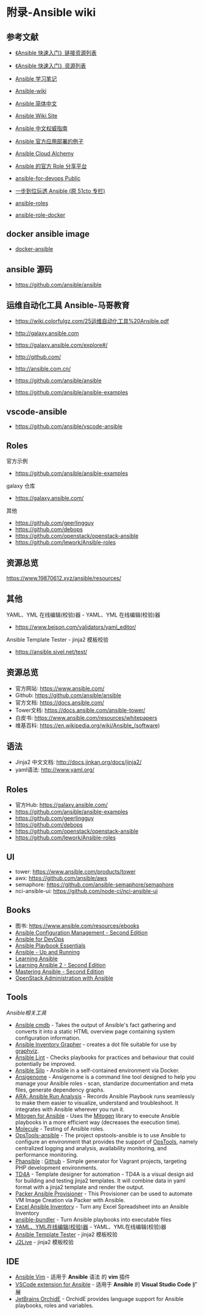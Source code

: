 # 附录-Ansible wiki

## 参考文献

- [《Ansible 快速入门》链接资源列表](https://getansible.com/reference/link_resources)
- [《Ansible 快速入门》资源列表](https://github.com/ansible-book/resources)
- [Ansible 学习笔记](https://hellogitlab.com/CM/ansible/)
- [Ansible-wiki](https://ansible.leops.cn/)
- [Ansible 简体中文](https://runebook.dev/zh/docs/ansible/-index-)
- [Ansible Wiki Site](https://github.com/leops-china/ansible-wiki/)

- [Ansible 中文权威指南](http://www.ansible.com.cn/index.html)
- [Ansible 官方应用部署的例子](https://github.com/ansible/ansible-examples)
- [Ansible Cloud Alchemy](https://github.com/cloudalchemy)
- [Ansible 的官方 Role 分享平台](https://galaxy.ansible.com/)
- [ansible-for-devops Public](https://github.com/geerlingguy/ansible-for-devops)

- [一步到位玩透 Ansible (原 51cto 专栏)](https://www.junmajinlong.com/ansible/index/)
- [ansible-roles](https://github.com/wezlogin/ansible-roles.git)
- [ansible-role-docker](https://github.com/geerlingguy/ansible-role-docker)

## docker ansible image

- [docker-ansible](https://github.com/William-Yeh/docker-ansible.git)

## ansible 源码

- https://github.com/ansible/ansible

## 运维自动化工具 Ansible-马哥教育

- https://wiki.colorfulgz.com/25运维自动化工具%20Ansible.pdf

- http://galaxy.ansible.com
- https://galaxy.ansible.com/explore#/
- http://github.com/
- http://ansible.com.cn/
- https://github.com/ansible/ansible
- https://github.com/ansible/ansible-examples

## vscode-ansible

- https://github.com/ansible/vscode-ansible

## Roles

官方示例

- https://github.com/ansible/ansible-examples

galaxy 仓库

- https://galaxy.ansible.com/

其他

- https://github.com/geerlingguy
- https://github.com/debops
- https://github.com/openstack/openstack-ansible
- https://github.com/lework/Ansible-roles

## 资源总览

https://www.19870612.xyz/ansible/resources/

## 其他

YAML、YML 在线编辑(校验)器 - YAML、YML 在线编辑(校验)器

- https://www.bejson.com/validators/yaml_editor/

Ansible Template Tester - jinja2 模板校验

- https://ansible.sivel.net/test/



## 资源总览

- 官方网站:  https://www.ansible.com/ 
- Github:  https://github.com/ansible/ansible
- 官方文档:  https://docs.ansible.com/
- Tower文档:  https://docs.ansible.com/ansible-tower/ 
- 白皮书:  https://www.ansible.com/resources/whitepapers
- 维基百科:  https://en.wikipedia.org/wiki/Ansible_(software)

## 语法

- Jinja2 中文文档:  http://docs.jinkan.org/docs/jinja2/
- yaml语法:  http://www.yaml.org/

## Roles

- 官方Hub:  https://galaxy.ansible.com/
- https://github.com/ansible/ansible-examples 
- https://github.com/geerlingguy
- https://github.com/debops
- https://github.com/openstack/openstack-ansible
- https://github.com/lework/Ansible-roles 

## UI

- tower:  https://www.ansible.com/products/tower
- awx:  https://github.com/ansible/awx
- semaphore:  https://github.com/ansible-semaphore/semaphore
- nci-ansible-ui:  https://github.com/node-ci/nci-ansible-ui 

## Books

- 图书:  https://www.ansible.com/resources/ebooks
- [Ansible Configuration Management - Second Edition](https://www.packtpub.com/networking-and-servers/ansible-configuration-management-second-edition)
- [Ansible for DevOps](https://www.ansiblefordevops.com/)
- [Ansible Playbook Essentials](https://www.packtpub.com/networking-and-servers/ansible-playbook-essentials)
- [Ansible - Up and Running](http://shop.oreilly.com/product/0636920035626.do)
- [Learning Ansible](https://www.packtpub.com/networking-and-servers/learning-ansible)
- [Learning Ansible 2 - Second Edition](https://www.packtpub.com/networking-and-servers/learning-ansible-2-second-edition)
- [Mastering Ansible - Second Edition](https://www.packtpub.com/networking-and-servers/mastering-ansible-second-edition)
- [OpenStack Administration with Ansible](https://www.packtpub.com/virtualization-and-cloud/openstack-administration-ansible)

## Tools

*Ansible相关工具*

- [Ansible cmdb](https://github.com/fboender/ansible-cmdb) - Takes the output of Ansible's fact gathering and converts it into a static HTML overview page containing system configuration information.
- [Ansible Inventory Grapher](https://github.com/willthames/ansible-inventory-grapher) - creates a dot file suitable for use by [graphviz](http://www.graphviz.org/).
- [Ansible Lint](https://github.com/ansible/ansible-lint) - Checks playbooks for practices and behaviour that could potentially be improved.
- [Ansible Silo](https://github.com/groupon/ansible-silo) - Ansible in a self-contained environment via Docker.
- [Ansigenome](https://github.com/nickjj/ansigenome) - Ansigenome is a command line tool designed to help you manage your Ansible roles - scan, standarize documentation and meta files, generate dependency graphs.
- [ARA: Ansible Run Analysis](https://github.com/openstack/ara) - Records Ansible Playbook runs seamlessly to make them easier to visualize, understand and troubleshoot. It integrates with Ansible wherever you run it.
- [Mitogen for Ansible](https://mitogen.readthedocs.io/en/latest/ansible.html) - Uses the [Mitogen](https://github.com/dw/mitogen/) library to execute Ansible playbooks in a more efficient way (decreases the execution time).
- [Molecule](https://github.com/ansible/molecule) - Testing of Ansible roles.
- [OpsTools-ansible](https://github.com/centos-opstools/opstools-ansible) - The project opstools-ansible is to use Ansible to configure an environment that provides the support of [OpsTools](https://wiki.centos.org/SpecialInterestGroup/OpsTools), namely centralized logging and analysis, availability monitoring, and performance monitoring.
- [Phansible](http://phansible.com/) : [Github](https://github.com/phansible/phansible) - Simple generator for Vagrant projects, targeting PHP development environments.
- [TD4A](https://github.com/cidrblock/td4a) - Template designer for automation - TD4A is a visual design aid for building and testing jinja2 templates. It will combine data in yaml format with a jinja2 template and render the output.
- [Packer Ansible Provisioner](https://packer.io/docs/provisioners/ansible-local.html) - This Provisioner can be used to automate VM Image Creation via Packer with Ansible.
- [Excel Ansible Inventory](https://github.com/KeyboardInterrupt/ansible_xlsx_inventory) - Turn any Excel Spreadsheet into an Ansible Inventory
- [ansible-bundler](https://github.com/kriansa/ansible-bundler) - Turn Ansible playbooks into executable files
- [YAML、YML在线编辑(校验)器](http://www.bejson.com/validators/yaml_editor/) - YAML、YML在线编辑(校验)器
- [Ansible Template Tester](https://ansible.sivel.net/test/) - jinja2 模板校验
- [J2Live](https://j2live.ttl255.com/) - jinja2 模板校验

## IDE
- [Ansible Vim](https://github.com/pearofducks/ansible-vim) - 适用于 **Ansible** 语法 的 **vim** 插件
- [VSCode extension for Ansible](https://marketplace.visualstudio.com/items?itemName=vscoss.vscode-ansible) - 适用于 **Ansible** 的 **Visual Studio Code** 扩展
- [JetBrains OrchidE](https://plugins.jetbrains.com/plugin/12626-orchide) - OrchidE provides language support for Ansible playbooks, roles and variables.
